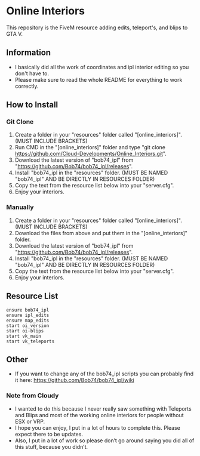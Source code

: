 # Online Interiors

This repository is the FiveM resource adding edits, teleport's, and blips to GTA V.

## Information
 - I basically did all the work of coordinates and ipl interior editing so you don't have to.
 - Please make sure to read the whole README for everything to work correctly.

## How to Install
 
### Git Clone

1. Create a folder in your "resources" folder called "[online_interiors]". (MUST INCLUDE BRACKETS)
2. Run CMD in the "[online_interiors]" folder and type "git clone https://github.com/Cloud-Developments/Online_Interiors.git".
3. Download the latest version of "bob74_ipl" from "https://github.com/Bob74/bob74_ipl/releases".
4. Install "bob74_ipl in the "resources" folder. (MUST BE NAMED "bob74_ipl" AND BE DIRECTLY IN RESOURCES FOLDER)
5. Copy the text from the resource list below into your "server.cfg".
6. Enjoy your interiors.

### Manually

1. Create a folder in your "resources" folder called "[online_interiors]". (MUST INCLUDE BRACKETS)
2. Download the files from above and put them in the "[online_interiors]" folder.
3. Download the latest version of "bob74_ipl" from "https://github.com/Bob74/bob74_ipl/releases".
4. Install "bob74_ipl in the "resources" folder. (MUST BE NAMED "bob74_ipl" AND BE DIRECTLY IN RESOURCES FOLDER)
5. Copy the text from the resource list below into your "server.cfg".
6. Enjoy your interiors.

## Resource List
```
ensure bob74_ipl
ensure ipl_edits
ensure map_edits
start oi_version
start oi-blips
start vk_main
start vk_teleports
```

## Other
- If you want to change any of the bob74_ipl scripts you can probably find it here: https://github.com/Bob74/bob74_ipl/wiki

### Note from Cloudy
- I wanted to do this because I never really saw something with Teleports and Blips and most of the working online interiors for people without ESX or VRP.
- I hope you can enjoy, I put in a lot of hours to complete this. Please expect there to be updates.
- Also, I put in a lot of work so please don’t go around saying you did all of this stuff, because you didn’t.